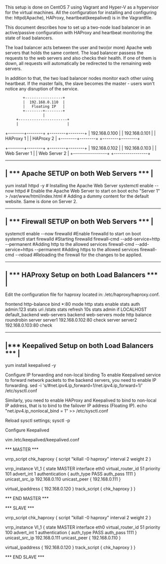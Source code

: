 This setup is done on CentOS 7 using Vagrant and Hyper-V as a hypervisor for the virtual machines. All the configuration for installing and configuring the: httpd(Apache), HAProxy, heartbeat(keepalived) is in the Vagrantfile.

This document describes how to set up a two-node load balancer in an active/passive configuration 
with HAProxy and heartbeat monitoring the state of load balancers.

The load balancer acts between the user and two(or more) Apache web servers that holds the same content.
The load balancer passess the requests to the web servers and also checks their health. If one of them is down, all requests will automatically be redirected
to the remaining web servers. 

In addition to that, the two load balancer nodes monitor each other using heartbeat. 
If the master fails, the slave becomes the master - users won't notice any disruption of the service.

            +-----------------+
            |  192.168.0.110  |
            |   Floating IP   |
            +--------+--------+
                     |
         +----------------------+
         |                      |
+--------+--------+    +--------+--------+
|  192.168.0.100  |    |  192.168.0.101  |
|    HAProxy 1    |    |     HAProxy 2   | 
+--------+--------+    +--------+--------+

+--------+--------+    +--------+--------+
|  192.168.0.102  |    |  192.168.0.103  |
|  Web Server 1   |    |  Web Server 2   |
+-----------------+    +-----------------+


--------------------------------------------------
|  *** Apache SETUP on both Web Servers ***       |
--------------------------------------------------
yum install httpd -y # Installing the Apache Web Server
systemctl enable --now httpd # Enable the Apache Web Server to start on boot
echo "Server 1" > /var/www/html/index.html # Adding a dummy content for the default website. Same is done on Server 2.

--------------------------------------------------
|  *** Firewall SETUP on both Web Servers ***       |
--------------------------------------------------
systemctl enable --now firewalld #Enable firewalld to start on boot
systemctl start firewalld #Starting firewalld
firewall-cmd --add-service=http --permanent #Adding http to the allowed services
firewall-cmd --add-service=https --permanent #Adding https to the allowed services
firewall-cmd --reload #Reloading the firewall for the changes to be applied.

--------------------------------------------------
|  *** HAProxy Setup on both Load Balancers ***  |
--------------------------------------------------
Edit the configuration file for haproxy located in: /etc/haproxy/haproxy.conf.

frontend http-balance
bind *:80
mode http
stats enable
stats auth admin:123
stats uri /stats
stats refresh 10s
stats admin if LOCALHOST
default_backend web-servers
backend web-servers
mode http
balance roundrobin
server server1 192.168.0.102:80 check
server server2 192.168.0.103:80 check

--------------------------------------------------
|*** Keepalived Setup on both Load Balancers *** |
--------------------------------------------------
yum install keepalived -y

Configure IP forwarding and non-local binding
To enable Keepalived service to forward network packets to the backend servers, you need to enable IP forwarding.
sed -i 's/#net.ipv4.ip_forward=1/net.ipv4.ip_forward=1/' /etc/sysctl.conf

Similarly, you need to enable HAProxy and Keepalived to bind to non-local IP address, that is to bind to the failover IP address (Floating IP).
echo "net.ipv4.ip_nonlocal_bind = 1" >> /etc/sysctl.conf

Reload sysctl settings;
sysctl -p

Configure Keepalived

vim /etc/keepalived/keepalived.conf

*** MASTER ***

vrrp_script chk_haproxy {
	script "killall -0 haproxy"
	interval 2
	weight 2
}

vrrp_instance VI_1 {
	state MASTER
	interface eth0
	virtual_router_id 51
	priority 101
	advert_int 1
	authentication {
		auth_type PASS
		auth_pass 1111
	}
	unicast_src_ip 192.168.0.110
	unicast_peer {
		192.168.0.111
}

virtual_ipaddress {
	192.168.0.120
}
track_script {
chk_haproxy
}
}

*** END MASTER ***

*** SLAVE ***

vrrp_script chk_haproxy {
	script "killall -0 haproxy"
	interval 2
	weight 2
}

vrrp_instance VI_1 {
	state MASTER
	interface eth0
	virtual_router_id 51
	priority 100
	advert_int 1
	authentication {
		auth_type PASS
		auth_pass 1111
	}
	unicast_src_ip 192.168.0.111
	unicast_peer {
		192.168.0.110
}

virtual_ipaddress {
	192.168.0.120
}
track_script {
chk_haproxy
}
}

*** END SLAVE ***












